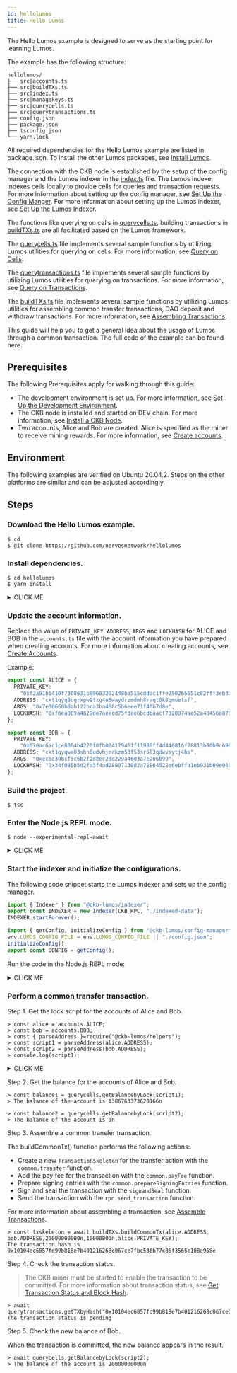```yaml
---
id: hellolumos
title: Hello Lumos
---
```

The Hello Lumos example is designed to serve as the starting point for learning Lumos. 

The  example has the following structure:

```
hellolumos/
├── src|accounts.ts
├── src|buildTXs.ts
├── src|index.ts
├── src|managekeys.ts
├── src|querycells.ts
├── src|querytransactions.ts
├── config.json
├── package.json
├── tsconfig.json
└── yarn.lock
```

All required dependencies for the Hello Lumos example are listed in package.json. To install the other Lumos packages, see [Install Lumos](../tutorials/installlumos).

The connection with the CKB node is established by the setup of the config manager and the Lumos indexer in the <u>index.ts</u> file. The Lumos indexer indexes cells locally to provide cells for queries and transaction requests. For more information about setting up the config manager, see [Set Up the Config Manger](../tutorials/config). For more information about setting up the Lumos indexer, see [Set Up the Lumos Indexer](../tutorials/indexer).

The functions like querying on cells in <u>querycells.ts</u>, building transactions in <u>buildTXs.ts</u> are all facilitated based on the Lumos framework.

The <u>querycells.ts</u> file implements several sample functions by utilizing Lumos utilities for querying on cells. For more information, see [Query on Cells](../tutorials/querycells).

The <u>querytransactions.ts</u> file implements several sample functions by utilizing Lumos utilities for querying on transactions. For more information, see [Query on Transactions](../tutorials/querytransactions).

The <u>buildTXs.ts</u> file implements several sample functions by utilizing Lumos utilities for assembling common transfer transactions, DAO deposit and withdraw transactions. For more information, see [Assembling Transactions](../tutorials/buildtransactions).

This guide will help you to get a general idea about the usage of Lumos through a common transaction. The full code of the example can be found here. 

## Prerequisites

The following Prerequisites apply for walking through this guide:

- The development environment is set up. For more information, see [Set Up the Development Environment](../preparation/setupsystem).
- The CKB node is installed and started on DEV chain. For more information, see [Install a CKB Node](../preparation/installckb).
- Two accounts, Alice and Bob are created. Alice is specified as the miner to receive mining rewards. For more information, see [Create accounts](../preparation/createaccount).

## Environment

The following examples are verified on Ubuntu 20.04.2. Steps on the other platforms are similar and can be adjusted accordingly.

## Steps

<!--Set up the development Environment.-->

<!--Step 1. Install Node.js.-->

<!--Step 2. Install Yarn.-->

<!--Step 3. Install Dependencies for node-gyp.-->

<!--For more information about the setup and the steps on the other platforms, see [Set Up the Development Environment](../preparation/setupsystem).-->

<!--Install and run a CKB Node on DEV chain.-->

<!--Step 1. Download the CKB Pre-built Installer Package.-->

<!--Step 2. Initialize the CKB node on the DEV blockchain.-->

<!--Step 3. Modify `genesis_epoch_length` and `permanent_difficulty_in_dummy` in the /ckb_v0.39.0_x86_64-unknown-linux-gnu/specs/**dev.toml** file.-->

<!--Step 4. Modify the `value` parameter under the `miner.workers` section in the **ckb-miner.toml** file.-->

<!--Step 5. Start the CKB node with the dev chain.$ ckb run -C devnet-->

<!--For more information, see [Install a CKB Node by Using the Pre-built Installer Package-->

### Download the Hello Lumos example.

```
$ cd
$ git clone https://github.com/nervosnetwork/hellolumos
```

### Install dependencies.

```shell
$ cd hellolumos
$ yarn install
```

<details><summary>CLICK ME</summary>
<p>

```shell
yarn install v1.22.10
[1/4] Resolving packages...
[2/4] Fetching packages...
info fsevents@2.3.2: The platform "win32" is incompatible with this module.
info "fsevents@2.3.2" is an optional dependency and failed compatibility check. Excluding it from installation.
[3/4] Linking dependencies...
[4/4] Building fresh packages...
Done in 52.70s.
```
</p>
</details>

### Update the account information.

Replace the value of `PRIVATE_KEY`, `ADDRESS`, `ARGS` and `LOCKHASH` for ALICE and BOB in the `accounts.ts` file with the account information you have prepared when creating accounts. For more information about creating accounts, see [Create Accounts](../preparation/createaccount).

Example:

```typescript title="hellolumos/src/accounts.ts"
export const ALICE = {
  PRIVATE_KEY:
    "0xf2a91b1410f7308631b89603262448ba515cddac1ffe250265551c82fff3eb3a",
  ADDRESS: "ckt1qyq8uqrxpw9tzg4u5waydrzmdmh8raqt0k8qmuetsf",
  ARGS: "0x7e00660b8ab122bca3ba468c5b6eee71f40b7d8e",
  LOCKHASH: "0xf6ea009a4829de7aeecd75f3ae6bcdbaacf7328074ae52a48456a8793a4b1cca"
};

export const BOB = {
  PRIVATE_KEY:
    "0x670ac6ac1ce8004b4220f0fb024179461f11989ff4d446816f78813b80b9c696",
  ADDRESS: "ckt1qyqwe03shn6udvhjmrkzm53f53sr5l3qdwvsytj4hs",
  ARGS: "0xecbe30bcf5c6b2f2d8ec2dd229a4603a7e206b99",
  LOCKHASH: "0x34f085b5d2fa3f4ad2880713082a72864522a6ebffa1eb931b09e0407092eda5",
};
```

### Build the project.

```
$ tsc
```

### Enter the Node.js REPL mode.

```shell
$ node --experimental-repl-await
```
<details><summary>CLICK ME</summary>
<p>

```shell
Welcome to Node.js v14.0.0.
Type ".help" for more information.
```
</p>
</details>

### Start the indexer and initialize the configurations.

The following code snippet starts the Lumos indexer and sets up the config manager.

```typescript title="hellolumos/src/index.ts"
import { Indexer } from "@ckb-lumos/indexer";
export const INDEXER = new Indexer(CKB_RPC, "./indexed-data");
INDEXER.startForever();

import { getConfig, initializeConfig } from "@ckb-lumos/config-manager";
env.LUMOS_CONFIG_FILE = env.LUMOS_CONFIG_FILE || "./config.json";
initializeConfig();
export const CONFIG = getConfig();
```

Run the code in the Node.js REPL mode:

<details><summary>CLICK ME</summary>
<p>

```shell
> require(".");
The server is started.
```

</p>
</details>

### Perform a common transfer transaction.

Step 1. Get the lock script for the accounts of Alice and Bob.

```shell
> const alice = accounts.ALICE;
> const bob = accounts.BOB;
> const { parseAddress }=require("@ckb-lumos/helpers");
> const script1 = parseAddress(alice.ADDRESS);
> const script2 = parseAddress(bob.ADDRESS);
> console.log(script1);
```

<details><summary>CLICK ME</summary>
<p>


```shell
{
  code_hash: '0x9bd7e06f3ecf4be0f2fcd2188b23f1b9fcc88e5d4b65a8637b17723bbda3cce8',
  hash_type: 'type',
  args: '0x7e00660b8ab122bca3ba468c5b6eee71f40b7d8e'
}
```

</p>
</details>

Step 2. Get the balance for the accounts of Alice and Bob.

```shell
> const balance1 = querycells.getBalancebyLock(script1);
> The balance of the account is 1386763373620166n
```

```shell
> const balance2 = querycells.getBalancebyLock(script2);
> The balance of the account is 0n
```

Step 3. Assemble a common transfer transaction. 

The buildCommonTx() function performs the following actions: 

- Create a new `TransactionSkeleton` for the transfer action with the `common.transfer` function.
- Add the pay fee for the transaction with the `common.payFee` function.
- Prepare signing entries with the `common.prepareSigningEntries` function.
- Sign and seal the transaction with the `signandSeal` function.
- Send the transaction with the `rpc.send_transaction` function. 

For more information about assembling a transaction, see [Assemble Transactions](../tutorials/buildtransactions).

```shell
> const txskeleton = await buildTXs.buildCommonTx(alice.ADDRESS, bob.ADDRESS,20000000000n,10000000n,alice.PRIVATE_KEY);
The transaction hash is 0x10104ec6857fd99b818e7b401216268c067ce7fbc536b77c86f3565c108e958e
```

Step 4. Check the transaction status.

> The CKB miner must be started to enable the transaction to be committed. For more information about transaction status, see [Get Transaction Status and Block Hash](../tutorials/querytransactions#get-transaction-status-and-block-hash).

```shell
> await querytransactions.getTXbyHash("0x10104ec6857fd99b818e7b401216268c067ce7fbc536b77c86f3565c108e958e");
The transaction status is pending
```

Step 5. Check the new balance of Bob.

When the transaction is committed, the new balance appears in the result.

```shell
> await querycells.getBalancebyLock(script2);
> The balance of the account is 20000000000n
```
